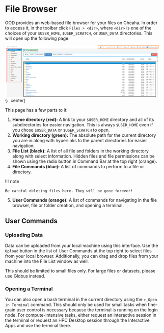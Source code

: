 # File Browser

OOD provides an web-based file browser for your files on Cheaha. In order to access it, in the toolbar click `Files > <dir>`, where `<dir>` is one of the choices of your `$USER_HOME`, `$USER_SCRATCH`, or `USER_DATA` directories. This will open up the following page:

![image](images/file_browser.png){: .center}

This page has a few parts to it:

1. **Home directory (red):** A link to your `$USER_HOME` directory and all of its subdirectories for easier navigation. This is always `$USER_HOME` even if you chose `$USER_DATA` or `$USER_SCRATCH` to open.
2. **Working directory (green):** The absolute path for the current directory you are in along with hyperlinks to the parent directories for easier navigation.
3. **File List (black):** A list of all file and folders in the working directory along with select information. Hidden files and file permissions can be shown using the radio button in Command Bar at the top right (orange).
4. **File Commands (blue):** A list of commands to perform to a file or directory.

!!! note

    Be careful deleting files here. They will be gone forever!

5. **User Commands (orange):** A list of commands for navigating in the file browser, file or folder creation, and opening a terminal.

## User Commands

### Uploading Data

Data can be uploaded from your local machine using this interface. Use the `Upload` button in the list of User Commands at the top right to select files from your local browser. Additionally, you can drag and drop files from your machine into the File List window as well.

This should be limited to small files only. For large files or datasets, please use Globus instead.

### Opening a Terminal

You can also open a bash terminal in the current directory using the `>_Open in Terminal` command. This should only be used for small tasks when fine-grain user control is necessary because the terminal is running on the login node. For compute-intensive tasks, either request an interactive session in the terminal or request an HPC Desktop session through the Interactive Apps and use the terminal there.
